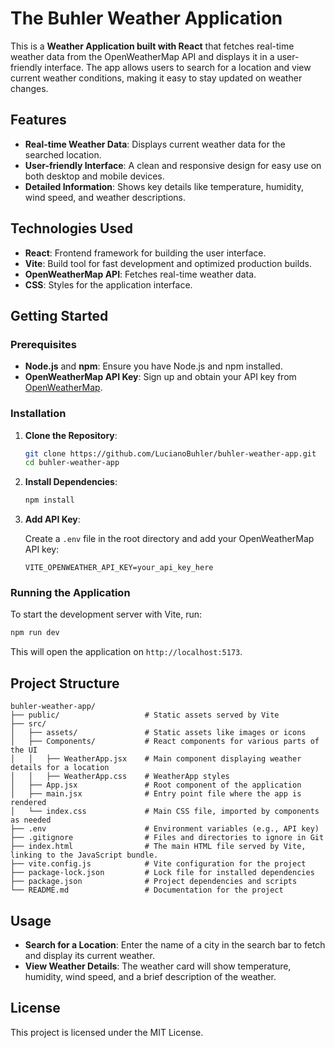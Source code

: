 
# The Buhler Weather Application

This is a **Weather Application built with React** that fetches real-time weather data from the OpenWeatherMap API and displays it in a user-friendly interface. The app allows users to search for a location and view current weather conditions, making it easy to stay updated on weather changes.

## Features

- **Real-time Weather Data**: Displays current weather data for the searched location.
- **User-friendly Interface**: A clean and responsive design for easy use on both desktop and mobile devices.
- **Detailed Information**: Shows key details like temperature, humidity, wind speed, and weather descriptions.
  
## Technologies Used

- **React**: Frontend framework for building the user interface.
- **Vite**: Build tool for fast development and optimized production builds.
- **OpenWeatherMap API**: Fetches real-time weather data.
- **CSS**: Styles for the application interface.

## Getting Started

### Prerequisites

- **Node.js** and **npm**: Ensure you have Node.js and npm installed.
- **OpenWeatherMap API Key**: Sign up and obtain your API key from [OpenWeatherMap](https://home.openweathermap.org/users/sign_up).

### Installation

1. **Clone the Repository**:

   ```bash
   git clone https://github.com/LucianoBuhler/buhler-weather-app.git
   cd buhler-weather-app
   ```

2. **Install Dependencies**:

   ```bash
   npm install
   ```

3. **Add API Key**:

   Create a `.env` file in the root directory and add your OpenWeatherMap API key:

   ```plaintext
   VITE_OPENWEATHER_API_KEY=your_api_key_here
   ```

### Running the Application

To start the development server with Vite, run:

```bash
npm run dev
```

This will open the application on `http://localhost:5173`.

## Project Structure

```
buhler-weather-app/
├── public/                   # Static assets served by Vite
├── src/
│   ├── assets/               # Static assets like images or icons
│   ├── Components/           # React components for various parts of the UI
│   │   ├── WeatherApp.jsx    # Main component displaying weather details for a location
│   │   ├── WeatherApp.css    # WeatherApp styles
│   ├── App.jsx               # Root component of the application
│   ├── main.jsx              # Entry point file where the app is rendered
│   └── index.css             # Main CSS file, imported by components as needed
├── .env                      # Environment variables (e.g., API key)
├── .gitignore                # Files and directories to ignore in Git
├── index.html                # The main HTML file served by Vite, linking to the JavaScript bundle.
├── vite.config.js            # Vite configuration for the project
├── package-lock.json         # Lock file for installed dependencies
├── package.json              # Project dependencies and scripts
└── README.md                 # Documentation for the project
```

## Usage

- **Search for a Location**: Enter the name of a city in the search bar to fetch and display its current weather.
- **View Weather Details**: The weather card will show temperature, humidity, wind speed, and a brief description of the weather.

## License

This project is licensed under the MIT License.
